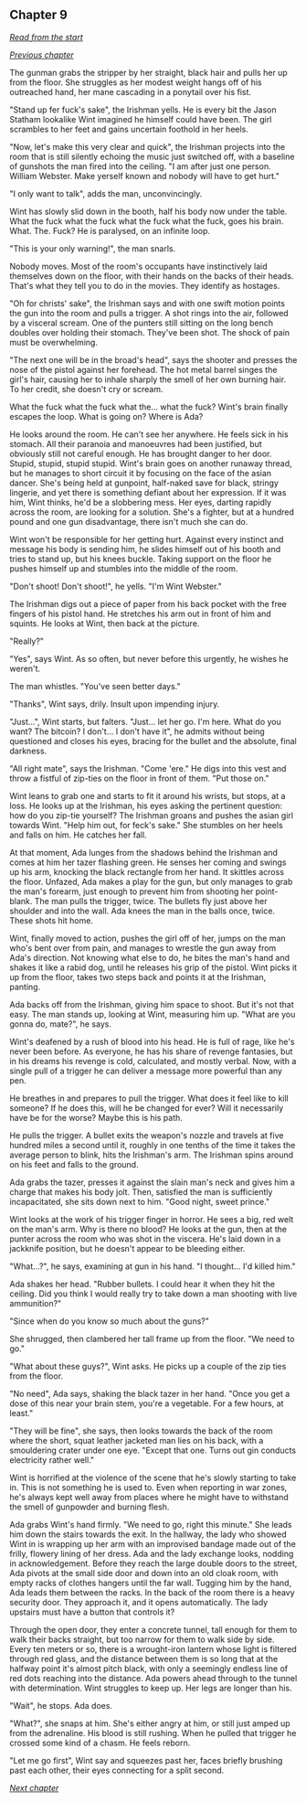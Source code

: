 ## Chapter 9

_[Read from the start](00-preface.md)_

_[Previous chapter](08.md)_

The gunman grabs the stripper by her straight, black hair and pulls her up from the floor. She struggles as her modest weight hangs off of his outreached hand, her mane cascading in a ponytail over his fist.

"Stand up fer fuck's sake", the Irishman yells. He is every bit the Jason Statham lookalike Wint imagined he himself could have been. The girl scrambles to her feet and gains uncertain foothold in her heels.

"Now, let's make this very clear and quick", the Irishman projects into the room that is still silently echoing the music just switched off, with a baseline of gunshots the man fired into the ceiling. "I am after just one person. William Webster. Make yerself known and nobody will have to get hurt."

"I only want to talk", adds the man, unconvincingly.

Wint has slowly slid down in the booth, half his body now under the table. What the fuck what the fuck what the fuck what the fuck, goes his brain. What. The. Fuck? He is paralysed, on an infinite loop.

"This is your only warning!", the man snarls.

Nobody moves. Most of the room's occupants have instinctively laid themselves down on the floor, with their hands on the backs of their heads. That's what they tell you to do in the movies. They identify as hostages.

"Oh for christs' sake", the Irishman says and with one swift motion points the gun into the room and pulls a trigger. A shot rings into the air, followed by a visceral scream. One of the punters still sitting on the long bench doubles over holding their stomach. They've been shot. The shock of pain must be overwhelming.

"The next one will be in the broad's head", says the shooter and presses the nose of the pistol against her forehead. The hot metal barrel singes the girl's hair, causing her to inhale sharply the smell of her own burning hair. To her credit, she doesn't cry or scream.

What the fuck what the fuck what the... what the fuck? Wint's brain finally escapes the loop. What is going on? Where is Ada?

He looks around the room. He can't see her anywhere. He feels sick in his stomach. All their paranoia and manoeuvres had been justified, but obviously still not careful enough. He has brought danger to her door. Stupid, stupid, stupid stupid. Wint's brain goes on another runaway thread, but he manages to short circuit it by focusing on the face of the asian dancer. She's being held at gunpoint, half-naked save for black, stringy lingerie, and yet there is something defiant about her expression. If it was him, Wint thinks, he'd be a slobbering mess. Her eyes, darting rapidly across the room, are looking for a solution. She's a fighter, but at a hundred pound and one gun disadvantage, there isn't much she can do.

Wint won't be responsible for her getting hurt. Against every instinct and message his body is sending him, he slides himself out of his booth and tries to stand up, but his knees buckle. Taking support on the floor he pushes himself up and stumbles into the middle of the room.

"Don't shoot! Don't shoot!", he yells. "I'm Wint Webster."

The Irishman digs out a piece of paper from his back pocket with the free fingers of his pistol hand. He stretches his arm out in front of him and squints. He looks at Wint, then back at the picture.

"Really?"

"Yes", says Wint. As so often, but never before this urgently, he wishes he weren't.

The man whistles. "You've seen better days."

"Thanks", Wint says, drily. Insult upon impending injury.

"Just...", Wint starts, but falters. "Just... let her go. I'm here. What do you want? The bitcoin? I don't... I don't have it", he admits without being questioned and closes his eyes, bracing for the bullet and the absolute, final darkness.

"All right mate", says the Irishman. "Come 'ere." He digs into this vest and throw a fistful of zip-ties on the floor in front of them. "Put those on."

Wint leans to grab one and starts to fit it around his wrists, but stops, at a loss. He looks up at the Irishman, his eyes asking the pertinent question: how do you zip-tie yourself? The Irishman groans and pushes the asian girl towards Wint. "Help him out, for feck's sake." She stumbles on her heels and falls on him. He catches her fall.

At that moment, Ada lunges from the shadows behind the Irishman and comes at him her tazer flashing green. He senses her coming and swings up his arm, knocking the black rectangle from her hand. It skittles across the floor. Unfazed, Ada makes a play for the gun, but only manages to grab the man's forearm, just enough to prevent him from shooting her point-blank. The man pulls the trigger, twice. The bullets fly just above her shoulder and into the wall. Ada knees the man in the balls once, twice. These shots hit home.

Wint, finally moved to action, pushes the girl off of her, jumps on the man who's bent over from pain, and manages to wrestle the gun away from Ada's direction. Not knowing what else to do, he bites the man's hand and shakes it like a rabid dog, until he releases his grip of the pistol. Wint picks it up from the floor, takes two steps back and points it at the Irishman, panting.

Ada backs off from the Irishman, giving him space to shoot. But it's not that easy. The man stands up, looking at Wint, measuring him up. "What are you gonna do, mate?", he says.

Wint's deafened by a rush of blood into his head. He is full of rage, like he's never been before. As everyone, he has his share of revenge fantasies, but in his dreams his revenge is cold, calculated, and mostly verbal. Now, with a single pull of a trigger he can deliver a message more powerful than any pen.

He breathes in and prepares to pull the trigger. What does it feel like to kill someone? If he does this, will he be changed for ever? Will it necessarily have be for the worse? Maybe this is his path.

He pulls the trigger. A bullet exits the weapon's nozzle and travels at five hundred miles a second until it, roughly in one tenths of the time it takes the average person to blink, hits the Irishman's arm. The Irishman spins around on his feet and falls to the ground.

Ada grabs the tazer, presses it against the slain man's neck and gives him a charge that makes his body jolt. Then, satisfied the man is sufficiently incapacitated, she sits down next to him. "Good night, sweet prince."

Wint looks at the work of his trigger finger in horror. He sees a big, red welt on the man's arm. Why is there no blood? He looks at the gun, then at the punter across the room who was shot in the viscera. He's laid down in a jackknife position, but he doesn't appear to be bleeding either.

"What...?", he says, examining at gun in his hand. "I thought... I'd killed him."

Ada shakes her head. "Rubber bullets. I could hear it when they hit the ceiling. Did you think I would really try to take down a man shooting with live ammunition?"

"Since when do you know so much about the guns?"

She shrugged, then clambered her tall frame up from the floor. "We need to go."

"What about these guys?", Wint asks. He picks up a couple of the zip ties from the floor.

"No need", Ada says, shaking the black tazer in her hand. "Once you get a dose of this near your brain stem, you're a vegetable. For a few hours, at least."

"They will be fine", she says, then looks towards the back of the room where the short, squat leather jacketed man lies on his back, with a smouldering crater under one eye. "Except that one. Turns out gin conducts electricity rather well."

Wint is horrified at the violence of the scene that he's slowly starting to take in. This is not something he is used to. Even when reporting in war zones, he's always kept well away from places where he might have to withstand the smell of gunpowder and burning flesh.

Ada grabs Wint's hand firmly. "We need to go, right this minute." She leads him down the stairs towards the exit. In the hallway, the lady who showed Wint in is wrapping up her arm with an improvised bandage made out of the frilly, flowery lining of her dress. Ada and the lady exchange looks, nodding in acknowledgement. Before they reach the large double doors to the street, Ada pivots at the small side door and down into an old cloak room, with empty racks of clothes hangers until the far wall. Tugging him by the hand, Ada leads them between the racks. In the back of the room there is a heavy security door. They approach it, and it opens automatically. The lady upstairs must have a button that controls it?

Through the open door, they enter a concrete tunnel, tall enough for them to walk their backs straight, but too narrow for them to walk side by side. Every ten meters or so, there is a wrought-iron lantern whose light is filtered through red glass, and the distance between them is so long that at the halfway point it's almost pitch black, with only a seemingly endless line of red dots reaching into the distance. Ada powers ahead through to the tunnel with determination. Wint struggles to keep up. Her legs are longer than his.

"Wait", he stops. Ada does.

"What?", she snaps at him. She's either angry at him, or still just amped up from the adrenaline. His blood is still rushing. When he pulled that trigger he crossed some kind of a chasm. He feels reborn.

"Let me go first", Wint say and squeezes past her, faces briefly brushing past each other, their eyes connecting for a split second.

_[Next chapter](10.md)_
